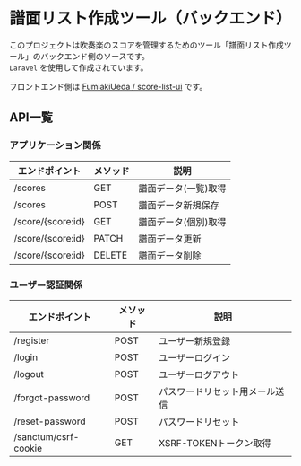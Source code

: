 # 譜面リスト作成ツール（バックエンド）

このプロジェクトは吹奏楽のスコアを管理するためのツール「譜面リスト作成ツール」のバックエンド側のソースです。  
`Laravel` を使用して作成されています。

フロントエンド側は [FumiakiUeda / score-list-ui](https://github.com/FumiakiUeda/score-list-ui) です。

## API一覧

### アプリケーション関係

|エンドポイント|メソッド|説明|
|--|--|--|
|/scores|GET|譜面データ(一覧)取得|
|/scores|POST|譜面データ新規保存|
|/score/{score:id}|GET|譜面データ(個別)取得|
|/score/{score:id}|PATCH|譜面データ更新|
|/score/{score:id}|DELETE|譜面データ削除|

### ユーザー認証関係

|エンドポイント|メソッド|説明|
|--|--|--|
|/register|POST|ユーザー新規登録|
|/login|POST|ユーザーログイン|
|/logout|POST|ユーザーログアウト|
|/forgot-password|POST|パスワードリセット用メール送信|
|/reset-password|POST|パスワードリセット|
|/sanctum/csrf-cookie|GET|XSRF-TOKENトークン取得|
